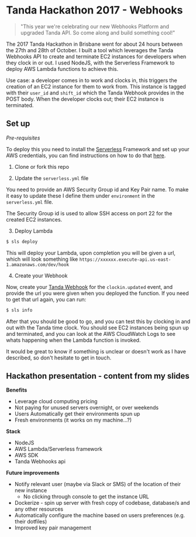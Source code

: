 # Tanda Hackathon 2017 - Webhooks

> "This year we're celebrating our new Webhooks Platform and upgraded Tanda API. So come along and build something cool!"

The 2017 Tanda Hackathon in Brisbane went for about 24 hours between the 27th and 28th of October. I built a tool which leverages the Tanda Webhooks API to create and terminate EC2 instances for developers when they clock in or out. I used NodeJS, with the Serverless Framework to deploy AWS Lambda functions to achieve this.

Use case: a developer comes in to work and clocks in, this triggers the creation of an EC2 instance for them to work from. This instance is tagged with their `user_id` and `shift_id` which the Tanda Webhook provides in the POST body. When the developer clocks out; their EC2 instance is terminated.

## Set up

*Pre-requisites*

To deploy this you need to install the [Serverless](https://serverless.com/) Framework and set up your AWS credentials, you can find instructions on how to do that [here](https://serverless.com/framework/docs/getting-started/).

1. Clone or fork this repo

2. Update the `serverless.yml` file

  You need to provide an AWS Security Group id and Key Pair name. To make it easy to update these I define them under `environment` in the `serverless.yml` file.

  The Security Group id is used to allow SSH access on port 22 for the created EC2 instances.

3. Deploy Lambda

  ```bash
  $ sls deploy
  ```

  This will deploy your Lambda, upon completion you will be given a url, which will look something like `https://xxxxxx.execute-api.us-east-1.amazonaws.com/dev/hook`

4. Create your Webhook

  Now, create your [Tanda Webhook](https://my.tanda.co/api/webhooks) for the `clockin.updated` event, and provide the url you were given when you deployed the function. If you need to get that url again, you can run:
  ```bash
  $ sls info
  ```

After that you should be good to go, and you can test this by clocking in and out with the Tanda time clock. You should see EC2 instances being spun up and terminated, and you can look at the AWS CloudWatch Logs to see whats happening when the Lambda function is invoked.

It would be great to know if something is unclear or doesn't work as I have described, so don't hesitate to get in touch.

## Hackathon presentation - content from my slides

**Benefits**

 - Leverage cloud computing pricing
  - Not paying for unused servers overnight, or over weekends
 - Users Automatically get their environments spun up
 - Fresh environments (it works on my machine...?)

**Stack**

 - NodeJS
 - AWS Lambda/Serverless framework
 - AWS SDK
 - Tanda Webhooks api


**Future improvements**

- Notify relevant user (maybe via Slack or SMS) of the location of their new instance
  - No clicking through console to get the instance URL
- Dockerize - spin up server with fresh copy of codebase, database/s and any other resources
- Automatically configure the machine based on users preferences (e.g. their dotfiles)
- Improved key pair management
